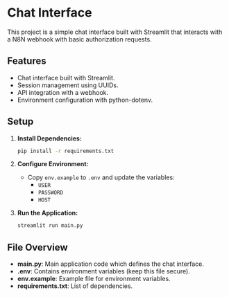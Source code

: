 # Chat Interface

This project is a simple chat interface built with Streamlit that interacts with a N8N webhook with basic authorization requests.

## Features

- Chat interface built with Streamlit.
- Session management using UUIDs.
- API integration with a webhook.
- Environment configuration with python-dotenv.

## Setup

1. **Install Dependencies:**

   ```bash
   pip install -r requirements.txt
   ```

2. **Configure Environment:**
   
   - Copy `env.example` to `.env` and update the variables:
     - `USER`
     - `PASSWORD`
     - `HOST`

3. **Run the Application:**

   ```bash
   streamlit run main.py
   ```

## File Overview

- **main.py**: Main application code which defines the chat interface.
- **.env**: Contains environment variables (keep this file secure).
- **env.example**: Example file for environment variables.
- **requirements.txt**: List of dependencies.
